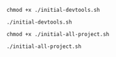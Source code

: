 ```shell
chmod +x ./initial-devtools.sh
```

```shell
./initial-devtools.sh
```

```shell
chmod +x ./initial-all-project.sh
```

```shell
./initial-all-project.sh
```